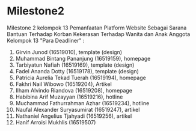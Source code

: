 # Milestone2
Milestone 2 kelompok 13
Pemanfaatan Platform Website Sebagai Sarana Bantuan Terhadap Korban Kekerasan Terhadap Wanita dan Anak
Anggota Kelompok 13 "Para Deadliner" :
1.	Girvin Junod (16519010), template (design)
2.	Muhammad Bintang Pananjung (16519159), homepage
3.	Tarbiyatun Nafiah (16519169), template (design)
4.	Fadel Ananda Dotty (16519178), template (design)
5.	Patricia Aurelia Tekad Tuerah (16519194), homepage
6.	Fakhri Nail Wibowo (16519204), Artikel
7.	Ilham Alvindo Riandova (16519208), homepage
8.	Habibina Arif Muzayyan (16519216), hotline
9.	Muchammad Fathurrahman Azhar (16519234), hotline
10.	Naufal Alexander Suryasumirat (16519247), artikel
11.	Nathaniel Angelius Tjahyadi (16519256), artikel
12.	Hanif Arroisi Mukhlis (16519507)
